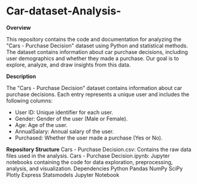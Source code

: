 # Car-dataset-Analysis-

**Overview**

This repository contains the code and documentation for analyzing the "Cars - Purchase Decision" dataset using Python and statistical methods. The dataset contains information about car purchase decisions, including user demographics and whether they made a purchase. Our goal is to explore, analyze, and draw insights from this data.

**Description**

The "Cars - Purchase Decision" dataset contains information about car purchase decisions. Each entry represents a unique user and includes the following columns:

- User ID: Unique identifier for each user.
- Gender: Gender of the user (Male or Female).
- Age: Age of the user.
- AnnualSalary: Annual salary of the user.
- Purchased: Whether the user made a purchase (Yes or No).

**Repository Structure**
Cars - Purchase Decision.csv: Contains the raw data files used in the analysis.
Cars - Purchase Decision.ipynb: Jupyter notebooks containing the code for data exploration, preprocessing, analysis, and visualization.
Dependencies
Python
Pandas
NumPy
SciPy
Plotly Express
Statsmodels
Jupyter Notebook
